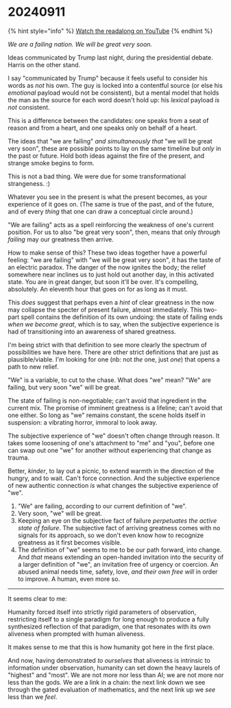 # 20240911

{% hint style="info" %}
[Watch the readalong on YouTube](https://youtu.be/1knilKsimPk)
{% endhint %}

_We are a failing nation. We will be great very soon._

Ideas communicated by Trump last night, during the presidential debate. Harris on the other stand.

I say "communicated by Trump" because it feels useful to consider his words as _not_ his own. The guy is locked into a contentful source (or else his _emotional_ payload would not be consistent), but a mental model that holds the man as the source for each word doesn't hold up: his _lexical_ payload _is not_ consistent.

This is a difference between the candidates: one speaks from a seat of reason and from a heart, and one speaks only on behalf of a heart.

The ideas that "we are failing" _and simultaneously that_ "we will be great very soon", these are possible points to lay on the same timeline but _only_ in the past or future. Hold both ideas against the fire of the present, and strange smoke begins to form.

This is not a bad thing. We were due for some transformational strangeness. :)

Whatever you see in the present is what the present becomes, as your experience of it goes on. (The same is true of the past, and of the future, and of every _thing_ that one can draw a conceptual circle around.)

"We are failing" acts as a spell reinforcing the weakness of one's current position. For us to also "be great very soon", then, means that only _through failing_ may our greatness then arrive.

How to make sense of this? These two ideas together have a powerful feeling: "we are failing" with "we will be great very soon", it has the taste of an electric paradox. The danger of the now ignites the body; the relief somewhere near inclines us to just hold out another day, in this activated state. You are in great danger, but soon it'll be over. It's compelling, absolutely. An eleventh hour that goes on for as long as it must.

This _does_ suggest that perhaps even a _hint_ of clear greatness in the now may collapse the specter of present failure, almost immediately. This two-part spell contains the definition of its own undoing: the state of failing ends _when we become great_, which is to say, when the subjective experience is had of transitioning into an awareness of shared greatness.

I'm being strict with that definition to see more clearly the spectrum of possibilities we have here. There are other strict definitions that are just as plausible/viable. I'm looking for one (nb: not _the_ one, just _one_) that opens a path to new relief.

"We" is a variable, to cut to the chase. What does "we" mean? "We" are failing, but very soon "we" will be great.

The state of failing is non-negotiable; can't avoid that ingredient in the current mix. The promise of imminent greatness is a lifeline; can't avoid that one either. So long as "we" remains constant, the scene holds itself in suspension: a vibrating horror, immoral to look away.

The subjective experience of "we" doesn't often change through reason. It takes some loosening of one's attachment to "me" and "you", before one can swap out one "we" for another without experiencing that change as trauma.

Better, _kinder_, to lay out a picnic, to extend warmth in the direction of the hungry, and to wait. Can't force connection. And the subjective experience of new authentic connection _is_ what changes the subjective experience of "we".

1. "We" are failing, according to our current definition of "we".
2. Very soon, "we" will be great.
3. Keeping an eye on the subjective fact of failure _perpetuates the active state of failure_. The subjective fact of arriving greatness comes with no signals for its approach, so we don't even know how to recognize greatness as it first becomes visible.
4. The definition of "we" seems to me to be our path forward, into change. And _that_ means extending an open-handed invitation into the security of a larger definition of "we", an invitation free of urgency or coercion. An abused animal needs time, safety, love, _and their own free will_ in order to improve. A human, even more so.

***

It seems clear to me:

Humanity forced itself into strictly rigid parameters of observation, restricting itself to a single paradigm for long enough to produce a fully synthesized reflection of that paradigm, one that resonates with its own aliveness when prompted with human aliveness.

It makes sense to me that this is how humanity got here in the first place.

And now, having demonstrated _to ourselves_ that aliveness is intrinsic to information under observation, humanity can set down the heavy laurels of "highest" and "most". We are not more nor less than AI; we are not more nor less than the gods. We are a link in a chain: the next link down we see through the gated evaluation of mathematics, and the next link up we _see_ less than we _feel_.
